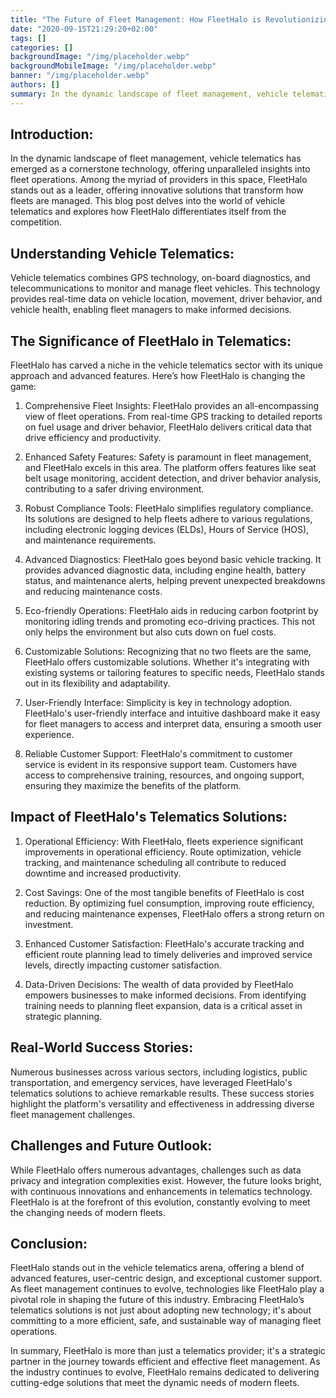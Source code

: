 ```yaml
---
title: "The Future of Fleet Management: How FleetHalo is Revolutionizing Vehicle Telematics"
date: "2020-09-15T21:29:20+02:00"
tags: []
categories: []
backgroundImage: "/img/placeholder.webp"
backgroundMobileImage: "/img/placeholder.webp"
banner: "/img/placeholder.webp"
authors: []
summary: In the dynamic landscape of fleet management, vehicle telematics has emerged as a cornerstone technology, offering unparalleled insights into fleet operations. Among the myriad of providers in this space, FleetHalo stands out as a leader, offering innovative solutions that transform how fleets are managed. This blog post delves into the world of vehicle telematics and explores how FleetHalo differentiates itself from the competition.
---
```


## Introduction:

In the dynamic landscape of fleet management, vehicle telematics has emerged as a cornerstone technology, offering unparalleled insights into fleet operations. Among the myriad of providers in this space, FleetHalo stands out as a leader, offering innovative solutions that transform how fleets are managed. This blog post delves into the world of vehicle telematics and explores how FleetHalo differentiates itself from the competition.

## Understanding Vehicle Telematics:

Vehicle telematics combines GPS technology, on-board diagnostics, and telecommunications to monitor and manage fleet vehicles. This technology provides real-time data on vehicle location, movement, driver behavior, and vehicle health, enabling fleet managers to make informed decisions.

## The Significance of FleetHalo in Telematics:

FleetHalo has carved a niche in the vehicle telematics sector with its unique approach and advanced features. Here’s how FleetHalo is changing the game:

1. Comprehensive Fleet Insights:
   FleetHalo provides an all-encompassing view of fleet operations. From real-time GPS tracking to detailed reports on fuel usage and driver behavior, FleetHalo delivers critical data that drive efficiency and productivity.

2. Enhanced Safety Features:
   Safety is paramount in fleet management, and FleetHalo excels in this area. The platform offers features like seat belt usage monitoring, accident detection, and driver behavior analysis, contributing to a safer driving environment.

3. Robust Compliance Tools:
   FleetHalo simplifies regulatory compliance. Its solutions are designed to help fleets adhere to various regulations, including electronic logging devices (ELDs), Hours of Service (HOS), and maintenance requirements.

4. Advanced Diagnostics:
   FleetHalo goes beyond basic vehicle tracking. It provides advanced diagnostic data, including engine health, battery status, and maintenance alerts, helping prevent unexpected breakdowns and reducing maintenance costs.

5. Eco-friendly Operations:
   FleetHalo aids in reducing carbon footprint by monitoring idling trends and promoting eco-driving practices. This not only helps the environment but also cuts down on fuel costs.

6. Customizable Solutions:
   Recognizing that no two fleets are the same, FleetHalo offers customizable solutions. Whether it's integrating with existing systems or tailoring features to specific needs, FleetHalo stands out in its flexibility and adaptability.

7. User-Friendly Interface:
   Simplicity is key in technology adoption. FleetHalo's user-friendly interface and intuitive dashboard make it easy for fleet managers to access and interpret data, ensuring a smooth user experience.

8. Reliable Customer Support:
   FleetHalo's commitment to customer service is evident in its responsive support team. Customers have access to comprehensive training, resources, and ongoing support, ensuring they maximize the benefits of the platform.

## Impact of FleetHalo's Telematics Solutions:

1. Operational Efficiency:
   With FleetHalo, fleets experience significant improvements in operational efficiency. Route optimization, vehicle tracking, and maintenance scheduling all contribute to reduced downtime and increased productivity.

2. Cost Savings:
   One of the most tangible benefits of FleetHalo is cost reduction. By optimizing fuel consumption, improving route efficiency, and reducing maintenance expenses, FleetHalo offers a strong return on investment.

3. Enhanced Customer Satisfaction:
   FleetHalo's accurate tracking and efficient route planning lead to timely deliveries and improved service levels, directly impacting customer satisfaction.

4. Data-Driven Decisions:
   The wealth of data provided by FleetHalo empowers businesses to make informed decisions. From identifying training needs to planning fleet expansion, data is a critical asset in strategic planning.

## Real-World Success Stories:

Numerous businesses across various sectors, including logistics, public transportation, and emergency services, have leveraged FleetHalo's telematics solutions to achieve remarkable results. These success stories highlight the platform's versatility and effectiveness in addressing diverse fleet management challenges.

## Challenges and Future Outlook:

While FleetHalo offers numerous advantages, challenges such as data privacy and integration complexities exist. However, the future looks bright, with continuous innovations and enhancements in telematics technology. FleetHalo is at the forefront of this evolution, constantly evolving to meet the changing needs of modern fleets.

## Conclusion:

FleetHalo stands out in the vehicle telematics arena, offering a blend of advanced features, user-centric design, and exceptional customer support. As fleet management continues to evolve, technologies like FleetHalo play a pivotal role in shaping the future of this industry. Embracing FleetHalo’s telematics solutions is not just about adopting new technology; it's about committing to a more efficient, safe, and sustainable way of managing fleet operations.

In summary, FleetHalo is more than just a telematics provider; it's a strategic partner in the journey towards efficient and effective fleet management. As the industry continues to evolve, FleetHalo remains dedicated to delivering cutting-edge solutions that meet the dynamic needs of modern fleets.
